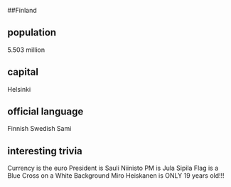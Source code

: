 ##Finland
## population
5.503 million 

## capital
Helsinki
 
## official language
Finnish
Swedish
Sami

## interesting trivia
Currency is the euro
President is Sauli Niinisto
PM is Jula Sipila
Flag is a Blue Cross on a White Background
Miro Heiskanen is ONLY 19 years old!!!


